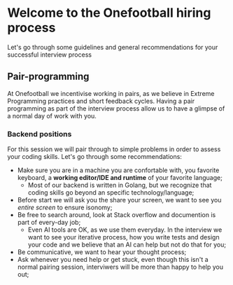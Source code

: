 # Welcome to the Onefootball hiring process

Let's go through some guidelines and general recommendations for your successful interview process

## Pair-programming

At Onefootball we incentivise working in pairs, as we believe in Extreme Programming practices and short feedback cycles. Having a pair programming as part of the interview process allow us to have a glimpse of a normal day of work with you.

### Backend positions

For this session we will pair through to simple problems in order to assess your coding skills. Let's go through some recommendations:

- Make sure you are in a machine you are confortable with, you favorite keyboard, a **working editor/IDE and runtime** of your favorite language;
  - Most of our backend is written in Golang, but we recognize that coding skills go beyond an specific technology/language;
- Before start we will ask you the share your screen, we want to see you _entire screen_ to ensure isonomy;
- Be free to search around, look at Stack overflow and documention is part of every-day job;
  -  Even AI tools are OK, as we use them everyday. In the interview we want to see your iterative process, how you write tests and design your 
     code and we believe that an AI can help but not do that for you;
- Be communicative, we want to hear your thought process;
- Ask whenever you need help or get stuck, even though this isn't a normal pairing session, interviwers will be more than happy to help you out;
